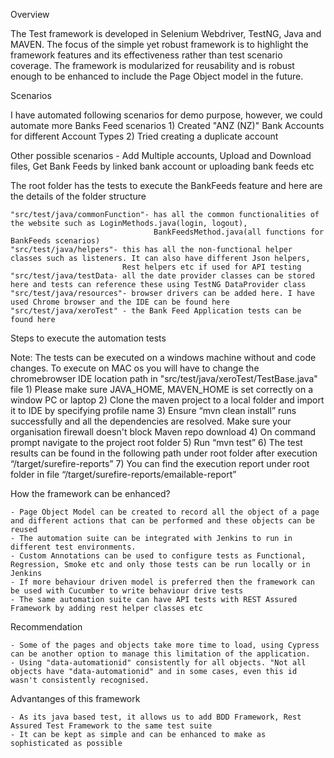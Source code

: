 Overview

The Test framework is developed in Selenium Webdriver, TestNG, Java and MAVEN. 
The focus of the simple yet robust framework is to highlight the framework features and its effectiveness rather than test scenario coverage.
The framework is modularized for reusability and is robust enough to be enhanced to include the Page Object model in the future.

Scenarios

I have automated following scenarios for demo purpose, however, we could automate more Banks Feed scenarios
    1) Created "ANZ (NZ)" Bank Accounts for different Account Types
    2) Tried creating a duplicate account

Other possible scenarios - Add Multiple accounts, Upload and Download files, Get Bank Feeds by linked bank account or uploading bank feeds etc

The root folder has the tests to execute the BankFeeds feature and here are the details of the folder structure

    "src/test/java/commonFunction"- has all the common functionalities of the website such as LoginMethods.java(login, logout),
                                    BankFeedsMethod.java(all functions for BankFeeds scenarios)
    "src/test/java/helpers"- this has all the non-functional helper classes such as listeners. It can also have different Json helpers,
                             Rest helpers etc if used for API testing 
    "src/test/java/testData- all the date provider classes can be stored here and tests can reference these using TestNG DataProvider class
    "src/test/java/resources"- browser drivers can be added here. I have used Chrome browser and the IDE can be found here
    "src/test/java/xeroTest" - the Bank Feed Application tests can be found here

Steps to execute the automation tests

Note: The tests can be executed on a windows machine without and code changes. 
      To execute on MAC os you will have to change the chromebrowser IDE location path in "src/test/java/xeroTest/TestBase.java" file
    1) Please make sure JAVA_HOME, MAVEN_HOME is set correctly on a window PC or laptop
    2) Clone the maven project to a local folder and import it to IDE by specifying profile name
    3) Ensure “mvn clean install” runs successfully and all the dependencies are resolved. Make sure your organisation firewall doesn't block Maven repo download
    4) On command prompt navigate to the project root folder
    5) Run “mvn test”
    6) The test results can be found in the following path under root folder after execution “/target/surefire-reports”
    7) You can find the execution report under root folder in file “/target/surefire-reports/emailable-report”

How the framework can be enhanced?

    - Page Object Model can be created to record all the object of a page and different actions that can be performed and these objects can be reused
    - The automation suite can be integrated with Jenkins to run in different test environments.
    - Custom Annotations can be used to configure tests as Functional, Regression, Smoke etc and only those tests can be run locally or in Jenkins
    - If more behaviour driven model is preferred then the framework can be used with Cucumber to write behaviour drive tests
    - The same automation suite can have API tests with REST Assured Framework by adding rest helper classes etc

Recommendation

    - Some of the pages and objects take more time to load, using Cypress can be another option to manage this limitation of the application.
    - Using "data-automationid" consistently for all objects. "Not all objects have "data-automationid" and in some cases, even this id wasn't consistently recognised.

Advantanges of this framework

    - As its java based test, it allows us to add BDD Framework, Rest Assured Test Framework to the same test suite
    - It can be kept as simple and can be enhanced to make as sophisticated as possible

